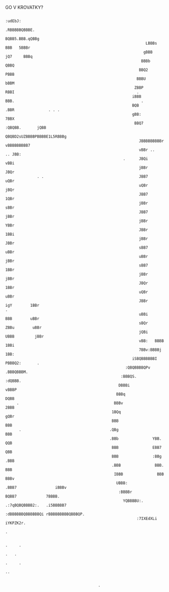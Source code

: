 GO V KROVATKY?





                                                                                                                                                      
                                                                                                                                                      
                                                                        :udEbJ:                                                                       
                                                                     .RBBBBBQBBBE.                                                                    
                                                                    BQBB5.BBB.qQBBg                                                                   
                                                                  LBBBs   BBB   5BBBr                                                                 
                                                                 gBBB     jQ7     BBBq                                                                
                                                                BBBb               QBBQ                                                               
                                                               BBQ2                 PBBB                                                              
                                                              BBBU                   bBBM                                                             
                                                             ZBBP                     RBBI                                                      .     
                                                            iBBB                       BBB.                                                        .  
                                                            BQB                        .BBR               . . .                                       
                                                            gBB:                       7BBX                                                           
                                                             BBQ7       :QBQBB.       jQBB                                                            
                                                              QBQBD2sUZBBBBPBBBBE1L5RBBBg                                                             
                                                               JBBBBBBBBBr   vBBBBBBBBB7                                                              
                                                               vBBr ..           .. JBB:                                                              
                                                        .      JBQi                 vBBi                                                              
                                                               jBBr                 JBQr                                                              
                  . .                                          JBB7                 uQBr                                                              
                                                               uQBr                 jBQr                                                              
                                                               JBB7                 1QBr                                                              
                                                               jBBr                 sBBr                                                              
                                                               JBB7                 jBBr                                                              
                                                               jBBr                 YBBr                                                              
                                                               JBBr                 1BBi                                                              
                                                               jBBr                 JBBr                                                              
                                                               sBB7                 uBBr                                                              
                                                               uBBr                 jBBr                                                              
                                                               sBB7                 1BBr                                                              
                                                               jBBr                 jBBr                                                              
                                                               JBQr                 1BBr                                                              
                                                               uQBr                 uBBr                                                              
                                                               JBBr      igY        1BBr                                                          .   
                                                               uBBi      BBB        uBBr                                                              
                                                               sBQr     ZBBu        uBBr                                                              
                                                               jQBi    UBBB         jBBr                                                              
                                                               vBB:   BBBB          1BBi                                                              
                                                               7BBv:BBBBj           1BB:                                                              
                                                            iSBQBBBBBBI             PBBBQ2:       .                                                   
                                                         :QBQBBBBQPv                .BBBQBBBM.                                                        
                                                       :BBBQS.                           :dQBBB.                                                      
                                                      DBBBi                                 vBBBP                                                     
                                                     BBBq                                     DQBB                                                    
         .                                          BBBv                                       2BBB                                                   
                                                   1BQq                                         gQBr                                                  
                                                   BBB                                           BBB                                                  
          .                                       .QBg                                           BBB                                                  
                                                  .BBb               YBB.                        QQB                                                  
                                                   BBB               EBB7                        QBB                                                  
                                                   BBB               :BBg                       .BBB                                                  
                                                   .BBB               BBB.                      BBB                                                   
                                                    IBBB               BBB                     BBBv                                                   
                                                     UBBB:             .BBB7                 iBBBv                                                    
                                                      :BBBBr             BQBB7             7BBBB.                                                     
                                                        YQBBBBU:.   .:7qBQBQBBBB2:.   .i5BBBBB7                                                       
                                                          :dBBBBBBQBBBBBBQi rBBBBBBBBBQBBBQP.                                                         
                                                              :7IXEdXLi         iYKPZK2r.                                                             
                                                                                                                                       .              
                                                                                                                                                      
                                                                                                                                   .     .            
                                                                                                                                    .   .             
                                                                                           .     .                                                    
                                                                                             ..                                                       
                                                                                                                                                      
                                                                                                                                                      
                                             .                                                                                                        
                                                                                                           
